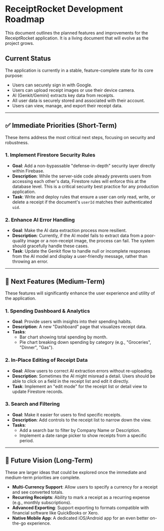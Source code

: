 # ReceiptRocket Development Roadmap

This document outlines the planned features and improvements for the ReceiptRocket application. It is a living document that will evolve as the project grows.

## Current Status

The application is currently in a stable, feature-complete state for its core purpose:
- Users can securely sign in with Google.
- Users can upload receipt images or use their device camera.
- AI (Genkit/Gemini) extracts key data from receipts.
- All user data is securely stored and associated with their account.
- Users can view, manage, and export their receipt data.

---

## ✅ Immediate Priorities (Short-Term)

These items address the most critical next steps, focusing on security and robustness.

### 1. Implement Firestore Security Rules

- **Goal**: Add a non-bypassable "defense-in-depth" security layer directly within Firebase.
- **Description**: While the server-side code already prevents users from accessing each other's data, Firestore rules will enforce this at the database level. This is a critical security best practice for any production application.
- **Task**: Write and deploy rules that ensure a user can only read, write, or delete a receipt if the document's `userId` matches their authenticated `uid`.

### 2. Enhance AI Error Handling

- **Goal**: Make the AI data extraction process more resilient.
- **Description**: Currently, if the AI model fails to extract data from a poor-quality image or a non-receipt image, the process can fail. The system should gracefully handle these cases.
- **Task**: Update the Genkit flow to handle null or incomplete responses from the AI model and display a user-friendly message, rather than throwing an error.

---

## 🚀 Next Features (Medium-Term)

These features will significantly enhance the user experience and utility of the application.

### 1. Spending Dashboard & Analytics

- **Goal**: Provide users with insights into their spending habits.
- **Description**: A new "Dashboard" page that visualizes receipt data.
- **Tasks**:
    - Bar chart showing total spending by month.
    - Pie chart breaking down spending by category (e.g., "Groceries", "Dinner", "Gas").

### 2. In-Place Editing of Receipt Data

- **Goal**: Allow users to correct AI extraction errors without re-uploading.
- **Description**: Sometimes the AI might misread a detail. Users should be able to click on a field in the receipt list and edit it directly.
- **Task**: Implement an "edit mode" for the receipt list or detail view to update Firestore records.

### 3. Search and Filtering

- **Goal**: Make it easier for users to find specific receipts.
- **Description**: Add controls to the receipt list to narrow down the view.
- **Tasks**:
    - Add a search bar to filter by Company Name or Description.
    - Implement a date range picker to show receipts from a specific period.

---

## 🔭 Future Vision (Long-Term)

These are larger ideas that could be explored once the immediate and medium-term priorities are complete.

- **Multi-Currency Support**: Allow users to specify a currency for a receipt and see converted totals.
- **Recurring Receipts**: Ability to mark a receipt as a recurring expense (e.g., monthly subscriptions).
- **Advanced Exporting**: Support exporting to formats compatible with financial software like QuickBooks or Xero.
- **Native Mobile App**: A dedicated iOS/Android app for an even better on-the-go experience.
